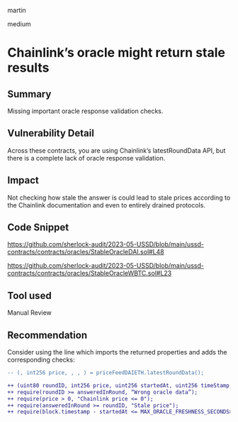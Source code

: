 martin

medium

# Chainlink’s oracle might return stale results

## Summary

Missing important oracle response validation checks.

## Vulnerability Detail

Across these contracts, you are using Chainlink’s latestRoundData API, but there is a complete lack of oracle response validation.

## Impact

Not checking how stale the answer is could lead to stale prices according to the Chainlink documentation and even to entirely drained protocols.

## Code Snippet

https://github.com/sherlock-audit/2023-05-USSD/blob/main/ussd-contracts/contracts/oracles/StableOracleDAI.sol#L48

https://github.com/sherlock-audit/2023-05-USSD/blob/main/ussd-contracts/contracts/oracles/StableOracleWBTC.sol#L23

## Tool used

Manual Review

## Recommendation

Consider using the line which imports the returned properties and adds the corresponding checks:

```diff
-- (, int256 price, , , ) = priceFeedDAIETH.latestRoundData();

++ (uint80 roundID, int256 price, uint256 startedAt, uint256 timeStamp, uint80 answeredInRound) = priceFeedDAIETH.latestRoundData();
++ require(roundID >= answeredInRound, “Wrong oracle data”);
++ require(price > 0, "Chainlink price <= 0");
++ require(answeredInRound >= roundID, "Stale price");
++ require(block.timestamp - startedAt <= MAX_ORACLE_FRESHNESS_SECONDS>, "Last price update was too long ago.");
```